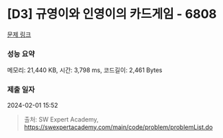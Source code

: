 # [D3] 규영이와 인영이의 카드게임 - 6808 

[문제 링크](https://swexpertacademy.com/main/code/problem/problemDetail.do?contestProbId=AWgv9va6HnkDFAW0) 

### 성능 요약

메모리: 21,440 KB, 시간: 3,798 ms, 코드길이: 2,461 Bytes

### 제출 일자

2024-02-01 15:52



> 출처: SW Expert Academy, https://swexpertacademy.com/main/code/problem/problemList.do
